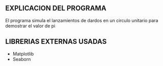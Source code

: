 ##    EXPLICACION DEL PROGRAMA

El programa simula el lanzamientos de dardos en un circulo unitario para demostrar el valor de pi

##  LIBRERIAS EXTERNAS USADAS
- Matplotlib
- Seaborn
